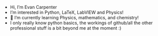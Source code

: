 - Hi, I’m Evan Carpenter
- I’m interested in Python, LaTeX, LabVIEW and Physics!
- 🌱 I’m currently learning Physics, mathematics, and chemistry!
- I only really know python basics, the workings of github/all the other professional stuff is a bit beyond me at the moment :)

<!---
CarpenterEvan/CarpenterEvan is a ✨ special ✨ repository because its `README.md` (this file) appears on your GitHub profile.
You can click the Preview link to take a look at your changes.
--->
